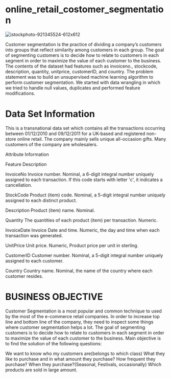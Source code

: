 # online_retail_costomer_segmentation

![istockphoto-921345524-612x612](https://user-images.githubusercontent.com/97297954/193056645-b4f23b3f-2487-422c-8b81-aa45fc79dca8.jpg)

Customer segmentation is the practice of dividing a company’s customers into groups that reflect similarity among customers in each group. The goal of segmenting customers is to decide how to relate to customers in each segment in order to maximize the value of each customer to the business. The contents of the dataset had features such as invoiceno., stockcode, description, quantity, unitprice, customerID, and country. The problem statement was to build an unsupervised machine learning algorithm to perform customer segmentation. We started with data wrangling in which we tried to handle null values, duplicates and performed feature modifications.

# Data Set Information
This is a transnational data set which contains all the transactions occurring between 01/12/2010 and 09/12/2011 for a UK-based and registered non-store online retail. The company mainly sells unique all-occasion gifts. Many customers of the company are wholesalers.

Attribute Information

Feature Description

InvoiceNo Invoice number. Nominal, a 6-digit integral number uniquely assigned to each transaction. If this code starts with letter 'c', it indicates a cancellation.

StockCode Product (item) code. Nominal, a 5-digit integral number uniquely assigned to each distinct product.

Description Product (item) name. Nominal.

Quantity The quantities of each product (item) per transaction. Numeric.

InvoiceDate Invoice Date and time. Numeric, the day and time when each transaction was generated.

UnitPrice Unit price. Numeric, Product price per unit in sterling.

CustomerID Customer number. Nominal, a 5-digit integral number uniquely assigned to each customer.

Country Country name. Nominal, the name of the country where each customer resides.

# BUSINESS OBJECTIVE

Customer Segmentation is a most popular and common technique to used by the most of the e-commerce retail companies. In order to increase top line and bottom line of the company, they need to inspect some things where customer segmentation helps a lot. The goal of segmenting customers is to decide how to relate to customers in each segment in order to maximize the value of each customer to the business. Main objective is to find the solution of the following questions:

We want to know who my customers are(belongs to which class) What they like to purchase and in what amount they purchase? How frequent they purchase? When they purchase?(Seasonal, Festivals, occasionally) Which products are sold in large amount.
